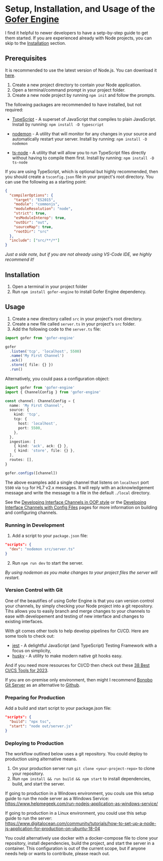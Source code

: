 # Setup, Installation, and Usage of the [Gofer Engine](./index.md)

I find it helpful to newer developers to have a setp-by-step guide to get them started. If you are experienced already with Node projects, you can skip to the [Installation](#installation) section.

## Prerequisites

It is recommended to use the latest version of Node.js. You can download it [here](https://nodejs.org/en/download/).

1. Create a new project directory to contain your Node application.
1. Open a terminal/command prompt in your project folder.
1. Create a new node project by running `npm init` and follow the prompts.

The following packages are recommended to have installed, but not required:

- [TypeScript](https://www.npmjs.com/package/typescript) - A superset of JavaScript that compiles to plain JavaScript.
  Install by running: `npm install -D typescript`

- [nodemon](https://www.npmjs.com/package/nodemon) - A utility that will monitor for any changes in your source and automatically restart your server.
  Install by running: `npm install -D nodemon`

- [ts-node](https://typestrong.org/ts-node/) - A utility that will allow you to run TypeScript files directly without having to compile them first.
  Install by running: `npm install -D ts-node`

If you are using TypeScript, which is optional but highly recommended, then you should create a `tsconfig.json` file in your project's root directory. You can use the following as a starting point:

```json
{
  "compilerOptions": {
    "target": "ES2015",
    "module": "commonjs",
    "moduleResolution": "node",
    "strict": true,
    "esModuleInterop": true,
    "outDir": "out",
    "sourceMap": true,
    "rootDir": "src"
  },
  "include": ["src/**/*"]
}
```

_Just a side note, but if you are not already using VS-Code IDE, we highly recommend it!_

## Installation

1. Open a terminal in your project folder
1. Run `npm install gofer-engine` to install Gofer Engine dependency.

## Usage

1. Create a new directory called `src` in your project's root directory.
1. Create a new file called `server.ts` in your project's `src` folder.
1. Add the following code to the `server.ts` file:

```ts
import gofer from 'gofer-engine'

gofer
  .listen('tcp', 'localhost', 5500)
  .name('My First Channel')
  .ack()
  .store({ file: {} })
  .run()
```

Alternatively, you could pass a configuration object:

```ts
import gofer from 'gofer-engine'
import { ChannelConfig } from 'gofer-engine'

const channel: ChannelConfig = {
  name: 'My First Channel',
  source: {
    kind: 'tcp',
    tcp: {
      host: 'localhost',
      port: 5500,
    },
  },
  ingestion: [
    { kind: 'ack', ack: {} },
    { kind: 'store', file: {} },
  ],
  routes: [],
}

gofer.configs([channel])
```

The above examples add a single channel that listens on `localhost` port `5500` via `tcp` for HL7 v2.x messages. It will reply with an acknowledgement message and write the message to a file in the default `./local` directory.

See the [Developing Interface Channels in OOP style](./developing-interface-channels-in-oop.md) or the [Developing Interface Channels with Config Files]('./developing-interface-channels-with-configs.md) pages for more information on building and configuring channels.

### Running in Development

1. Add a script to your `package.json` file:

```json
"scripts": {
  "dev": "nodemon src/server.ts"
}
```

2. Run `npm run dev` to start the server.

_By using nodemon as you make changes to your project files the server will restart._

### Version Control with Git

One of the beautifies of using Gofer Engine is that you can version control your channels, by simply checking your Node project into a git repository. Tihs allows you to easily branch and merge changes to your channels to ease with developement and testing of new interface and changes to existing interfaces.

With git comes other tools to help develop pipelines for CI/CD. Here are some tools to check out:

- [jest](https://jestjs.io/) - A delightful JavaScript (and TypeScript) Testing Framework with a focus on simplicity,
- [husky](https://typicode.github.io/husky/#/) - A utility to make modern native git hooks easy.

And if you need more resources for CI/CD then check out these [38 Best CI/CS Tools for 2023](https://www.lambdatest.com/blog/best-ci-cd-tools/).

If you are on-premise only environment, then might I recommend [Bonobo Git Server](https://bonobogitserver.com/) as an alternative to [Github](http://github.com/).

### Preparing for Production

Add a build and start script to your package.json file:

```json
"scripts": {
  "build": "npx tsc",
  "start": "node out/server.js"
}
```

### Deploying to Production

The workflow outlined below uses a git repository. You could deploy to production using alternative means.

1. On your production server run `git clone <your-project-repo>` to clone your repository.
2. Run `npm install && run build && npm start` to install dependencies, build, and start the server.

If going to production in a Windows environment, you couls use this setup guide to run the node server as a Windows Service: https://www.helpmegeek.com/run-nodejs-application-as-windows-service/

If going to production in a Linux environment, you could use this setup guide to run the server: https://www.digitalocean.com/community/tutorials/how-to-set-up-a-node-js-application-for-production-on-ubuntu-18-04

You could alternatively use docker with a docker-compose file to clone your repository, install dependencies, build the project, and start the server in a container. This configuration is out of the current scope, but if anyone needs help or wants to contribute, please reach out.